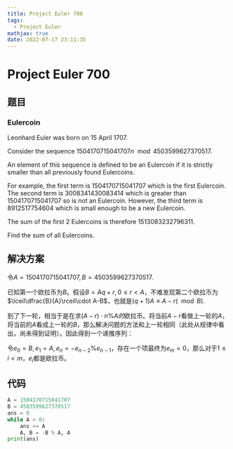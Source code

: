 ```yaml
---
title: Project Euler 700
tags:
  - Project Euler
mathjax: true
date: 2022-07-17 23:11:35
---
```


<escape><!-- more --></escape>

# Project Euler 700

## 题目

### Eulercoin

Leonhard Euler was born on $15$ April $1707$.

Consider the sequence $1504170715041707n \mod 4503599627370517$.

An element of this sequence is defined to be an Eulercoin if it is strictly smaller than all previously found Eulercoins.

For example, the first term is $1504170715041707$ which is the first Eulercoin. The second term is $3008341430083414$ which is greater than $1504170715041707$ so is not an Eulercoin. However, the third term is $8912517754604$ which is small enough to be a new Eulercoin.

The sum of the first $2$ Eulercoins is therefore $1513083232796311$.

Find the sum of all Eulercoins.

## 解决方案

令$A=1504170715041707,B=4503599627370517.$

已知第一个欧拉币为$B$。假设$B=Aq+r,0\le r< A$，不难发现第二个欧拉币为$\lceil\dfrac{B}{A}\rceil\cdot A-B$，也就是$(q+1)A\equiv A-r(\mod B)$.

到了下一轮，相当于是在求$(A-r)\cdot n\%A的$欧拉币。将当前$A-r$看做上一轮的$A$，将当前的$A$看成上一轮的$B$，那么解决问题的方法和上一轮相同（此处从规律中看出，尚未得到证明）。因此得到一个递推序列：

令$e_0=B,e_1=A,e_n=-e_{n-2}\%e_{n-1}$，存在一个项最终为$e_m=0$，那么对于$1\le i< m$，$e_i$都是欧拉币。

## 代码

```py
A = 1504170715041707
B = 4503599627370517
ans = 0
while A > 0:
    ans += A
    A, B = -B % A, A
print(ans)

```
